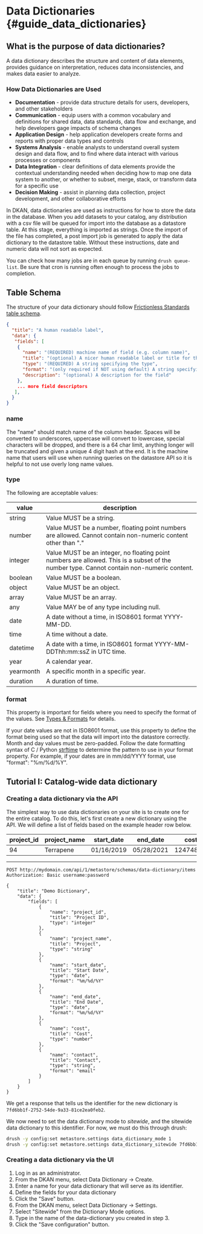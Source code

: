 # Data Dictionaries {#guide_data_dictionaries}

## What is the purpose of data dictionaries?

A data dictionary describes the structure and content of data elements, provides guidance on interpretation, reduces data inconsistencies, and makes data easier to analyze.

### How Data Dictionaries are Used

* **Documentation** - provide data structure details for users, developers, and other stakeholders
* **Communication** - equip users with a common vocabulary and definitions for shared data, data standards, data flow and exchange, and help developers gage impacts of schema changes
* **Application Design** - help application developers create forms and reports with proper data types and controls
* **Systems Analysis** - enable analysts to understand overall system design and data flow, and to find where data interact with various processes or components
* **Data Integration** - clear definitions of data elements provide the contextual understanding needed when deciding how to map one data system to another, or whether to subset, merge, stack, or transform data for a specific use
* **Decision Making** - assist in planning data collection, project development, and other collaborative efforts

In DKAN, data dictionaries are used as instructions for how to store the data in the database. When you add datasets to your catalog, any distribution with a csv file will be queued for import into the database as a datastore table. At this stage, everything is imported as strings. Once the import of the file has completed, a post import job is generated to apply the data dictionary to the datastore table. Without these instructions, date and numeric data will not sort as expected.

You can check how many jobs are in each queue by running `drush queue-list`. Be sure that cron is running often enough to process the jobs to completion.

## Table Schema
The structure of your data dictionary should follow [Frictionless Standards table schema](https://specs.frictionlessdata.io/table-schema/).

```json
{
  "title": "A human readable label",
  "data": {
   "fields": [
    {
      "name": "(REQUIRED) machine name of field (e.g. column name)",
      "title": "(optional) A nicer human readable label or title for the field",
      "type": "(REQUIRED) A string specifying the type",
      "format": "(only required if NOT using default) A string specifying a format",
      "description": "(optional) A description for the field"
    },
    ... more field descriptors
   ],
  }
}

```

### name
The "name" should match name of the column header. Spaces will be converted to underscores, uppercase will convert to lowercase, special characters will be dropped, and there is a 64 char limit, anything longer will be truncated and given a unique 4 digit hash at the end. It is the machine name that users will use when running queries on the datastore API so it is helpful to not use overly long name values.

### type
The following are acceptable values:

| value | description |
| - | - |
| string | Value MUST be a string. |
| number | Value MUST be a number, floating point numbers are allowed. Cannot contain non-numeric content other than "." |
| integer | Value MUST be an integer, no floating point numbers are allowed. This is a subset of the number type. Cannot contain non-numeric content. |
| boolean | Value MUST be a boolean. |
| object | Value MUST be an object. |
| array | Value MUST be an array. |
| any | Value MAY be of any type including null. |
| date | A date without a time, in ISO8601 format YYYY-MM-DD. |
| time | A time without a date. |
| datetime | A date with a time, in ISO8601 format YYYY-MM-DDThh:mm:ssZ in UTC time. |
| year | A calendar year. |
| yearmonth | A specific month in a specific year. |
| duration | A duration of time. |

### format
This property is important for fields where you need to specify the format of the values. See [Types & Formats](https://specs.frictionlessdata.io/table-schema/#types-and-formats) for details.

If your date values are not in ISO8601 format, use this property to define the format being used so that the data will import into the datastore correctly. Month and day values must be zero-padded. Follow the date formatting syntax of C / Python [strftime](http://strftime.org/) to determine the pattern to use in your format property. For example, if your dates are in mm/dd/YYYY format, use "format": "%m/%d/%Y".

## Tutorial I: Catalog-wide data dictionary

### Creating a data dictionary via the API
The simplest way to use data dictionaries on your site is to create one for the entire catalog. To do this, let's first create a new dictionary using the API. We will define a list of fields based on the example header row below.

| project_id | project_name | start_date | end_date | cost | contact |
| -- | -- | -- | -- | -- | -- |
| 94 | Terrapene | 01/16/2019 | 05/28/2021 | 124748.34 | `info@example.com` |

---

```http
POST http://mydomain.com/api/1/metastore/schemas/data-dictionary/items
Authorization: Basic username:password

{
    "title": "Demo Dictionary",
    "data": {
        "fields": [
            {
                "name": "project_id",
                "title": "Project ID",
                "type": "integer"
            },
            {
                "name": "project_name",
                "title": "Project",
                "type": "string"
            },
            {
                "name": "start_date",
                "title": "Start Date",
                "type": "date",
                "format": "%m/%d/%Y"
            },
            {
                "name": "end_date",
                "title": "End Date",
                "type": "date",
                "format": "%m/%d/%Y"
            },
            {
                "name": "cost",
                "title": "Cost",
                "type": "number"
            },
            {
                "name": "contact",
                "title": "Contact",
                "type": "string",
                "format": "email"
            }
        ]
    }
}
```

We get a response that tells us the identifier for the new dictionary is `7fd6bb1f-2752-54de-9a33-81ce2ea0feb2`.

We now need to set the data dictionary mode to _sitewide_, and the sitewide data dictionary to this identifier. For now, we must do this through drush:

```sh
drush -y config:set metastore.settings data_dictionary_mode 1
drush -y config:set metastore.settings data_dictionary_sitewide 7fd6bb1f-2752-54de-9a33-81ce2ea0feb2
```

### Creating a data dictionary via the UI
1. Log in as an administrator.
2. From the DKAN menu, select Data Dictionary -> Create.
3. Enter a name for your data dictionary that will serve as its identifier.
4. Define the fields for your data dictionary
5. Click the "Save" button.
6. From the DKAN menu, select Data Dictionary -> Settings.
7. Select "Sitewide" from the Dictionary Mode options.
8. Type in the name of the data-dictionary you created in step 3.
9. Click the "Save configuration" button.
